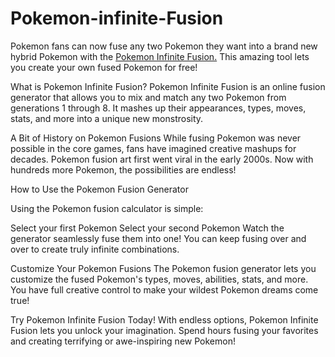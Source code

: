 # Pokemon-infinite-Fusion
Pokemon fans can now fuse any two Pokemon they want into a brand new hybrid Pokemon with the <a href="https://pokemon-infinite-fusion.coderobo.org/">Pokemon Infinite Fusion.</a> This amazing tool lets you create your own fused Pokemon for free!

What is Pokemon Infinite Fusion?
Pokemon Infinite Fusion is an online fusion generator that allows you to mix and match any two Pokemon from generations 1 through 8. It mashes up their appearances, types, moves, stats, and more into a unique new monstrosity.

A Bit of History on Pokemon Fusions
While fusing Pokemon was never possible in the core games, fans have imagined creative mashups for decades. Pokemon fusion art first went viral in the early 2000s. Now with hundreds more Pokemon, the possibilities are endless!

How to Use the Pokemon Fusion Generator

Using the Pokemon fusion calculator is simple:

Select your first Pokemon
Select your second Pokemon
Watch the generator seamlessly fuse them into one!
You can keep fusing over and over to create truly infinite combinations.

Customize Your Pokemon Fusions
The Pokemon fusion generator lets you customize the fused Pokemon's types, moves, abilities, stats, and more. You have full creative control to make your wildest Pokemon dreams come true!

Try Pokemon Infinite Fusion Today!
With endless options, Pokemon Infinite Fusion lets you unlock your imagination. Spend hours fusing your favorites and creating terrifying or awe-inspiring new Pokemon!
